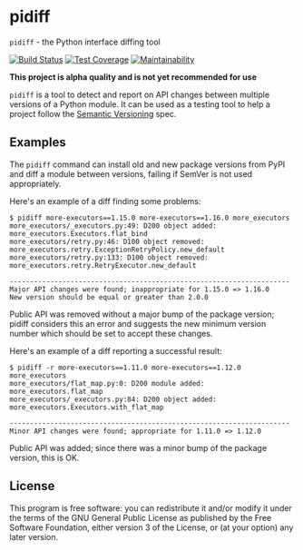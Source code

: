 # pidiff

`pidiff` - the Python interface diffing tool

[![Build Status](https://circleci.com/gh/rohanpm/pidiff/tree/master.svg?style=svg)](https://circleci.com/gh/rohanpm/pidiff/tree/master)
[![Test Coverage](https://api.codeclimate.com/v1/badges/64347682bb124ea1e1fb/test_coverage)](https://codeclimate.com/github/rohanpm/pidiff/test_coverage)
[![Maintainability](https://api.codeclimate.com/v1/badges/64347682bb124ea1e1fb/maintainability)](https://codeclimate.com/github/rohanpm/pidiff/maintainability)

**This project is alpha quality and is not yet recommended for use**

`pidiff` is a tool to detect and report on API changes between multiple versions
of a Python module. It can be used as a testing tool to help a project follow
the [Semantic Versioning](https://semver.org/) spec.

## Examples

The `pidiff` command can install old and new package versions from PyPI and diff a
module between versions, failing if SemVer is not used appropriately.

Here's an example of a diff finding some problems:

````
$ pidiff more-executors==1.15.0 more-executors==1.16.0 more_executors
more_executors/_executors.py:49: D200 object added: more_executors.Executors.flat_bind
more_executors/retry.py:46: D100 object removed: more_executors.retry.ExceptionRetryPolicy.new_default
more_executors/retry.py:133: D100 object removed: more_executors.retry.RetryExecutor.new_default

---------------------------------------------------------------------
Major API changes were found; inappropriate for 1.15.0 => 1.16.0
New version should be equal or greater than 2.0.0
````

Public API was removed without a major bump of the package version;
pidiff considers this an error and suggests the new minimum version
number which should be set to accept these changes.

Here's an example of a diff reporting a successful result:

````
$ pidiff -r more-executors==1.11.0 more-executors==1.12.0 more_executors
more_executors/flat_map.py:0: D200 module added: more_executors.flat_map
more_executors/_executors.py:84: D200 object added: more_executors.Executors.with_flat_map

---------------------------------------------------------------------
Minor API changes were found; appropriate for 1.11.0 => 1.12.0
````

Public API was added; since there was a minor bump of the package version,
this is OK.

## License

This program is free software: you can redistribute it and/or modify
it under the terms of the GNU General Public License as published by
the Free Software Foundation, either version 3 of the License, or
(at your option) any later version.
